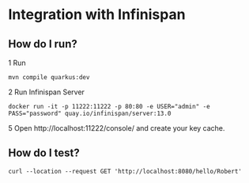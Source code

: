 # Integration with Infinispan

## How do I run?

1 Run

```mvn compile quarkus:dev```

2 Run Infinispan  Server

```docker run -it -p 11222:11222 -p 80:80 -e USER="admin" -e PASS="password" quay.io/infinispan/server:13.0```

5 Open http://localhost:11222/console/ and create your key cache.

## How do I test?

```curl --location --request GET 'http://localhost:8080/hello/Robert'```
